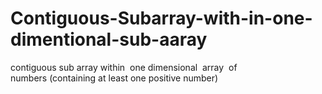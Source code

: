 # Contiguous-Subarray-with-in-one-dimentional-sub-aaray
contiguous sub array within  one dimensional ​ array​  of  numbers (containing at least one positive number)
